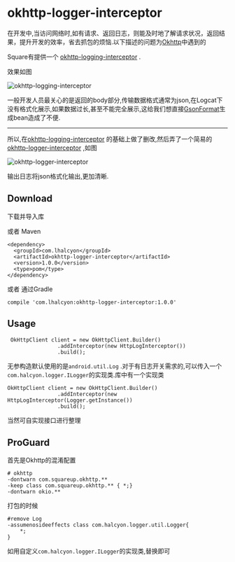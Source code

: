 # okhttp-logger-interceptor

在开发中,当访问网络时,如有请求、返回日志，则能及时地了解请求状况，返回结果，提升开发的效率，省去抓包的烦恼.以下描述的问题为[Okhttp](https://github.com/square/okhttp)中遇到的

Square有提供一个 [okhttp-logging-interceptor](https://github.com/square/okhttp/tree/master/okhttp-logging-interceptor) . 

效果如图

![okhttp-logging-interceptor](https://github.com/lhalcyon/okhttp-logger-interceptor/raw/master/screenshots/okhttp-logging-interceptor.png)

一般开发人员最关心的是返回的body部分,传输数据格式通常为json,在Logcat下没有格式化展示,如果数据过长,甚至不能完全展示,这给我们想直接[GsonFormat](https://plugins.jetbrains.com/plugin/7654?pr=idea)生成bean造成了不便.

---

所以,在[okhttp-logging-interceptor](https://github.com/square/okhttp/tree/master/okhttp-logging-interceptor) 的基础上做了删改,然后弄了一个简易的 [okhttp-logger-interceptor](https://github.com/lhalcyon/okhttp-logger-interceptor) ,如图

![okhttp-logger-interceptor](https://github.com/lhalcyon/okhttp-logger-interceptor/raw/master/screenshots/okhttp-logger-interceptor.png)

输出日志将json格式化输出,更加清晰.



## Download

下载并导入库  

或者 Maven

```
<dependency>
  <groupId>com.lhalcyon</groupId>
  <artifactId>okhttp-logger-interceptor</artifactId>
  <version>1.0.0</version>
  <type>pom</type>
</dependency> 
```

或者 通过Gradle

```
compile 'com.lhalcyon:okhttp-logger-interceptor:1.0.0'
```



## Usage

```
 OkHttpClient client = new OkHttpClient.Builder()
                .addInterceptor(new HttpLogInterceptor()) 
                .build();
```

无参构造默认使用的是`android.util.Log` .对于有日志开关需求的,可以传入一个`com.halcyon.logger.ILogger`的实现类.库中有一个实现类

```
OkHttpClient client = new OkHttpClient.Builder()
                .addInterceptor(new HttpLogInterceptor(Logger.getInstance())
                .build();
```

当然可自实现接口进行整理



## ProGuard

首先是Okhttp的混淆配置

```
# okhttp
-dontwarn com.squareup.okhttp.**
-keep class com.squareup.okhttp.** { *;}
-dontwarn okio.**
```

打包的时候

```
#remove Log
-assumenosideeffects class com.halcyon.logger.util.Logger{
    *;
}
```

如用自定义`com.halcyon.logger.ILogger`的实现类,替换即可